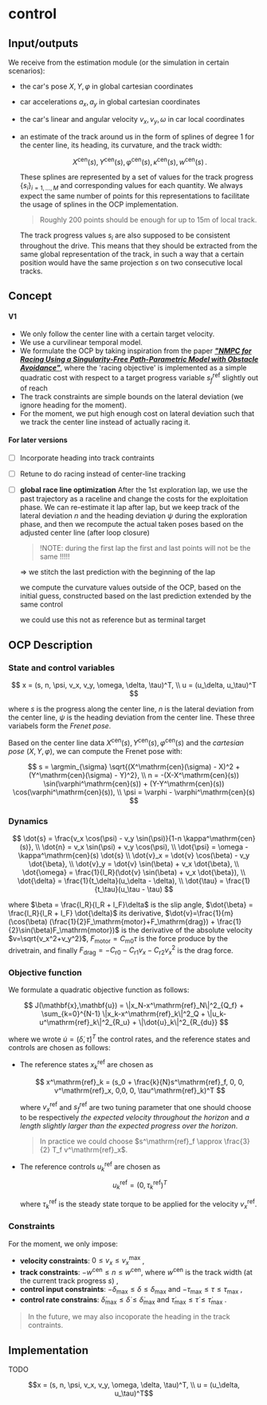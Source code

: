 # control

## Input/outputs

We receive from the estimation module (or the simulation in certain scenarios):

- the car's pose $X,Y,\varphi$ in global cartesian coordinates
- car accelerations $a_x,a_y$ in global cartesian coordinates
- the car's linear and angular velocity $v_x,v_y,\omega$ in car local
  coordinates
- an estimate of the track around us in the form of splines of degree 1 for the
  center line, its heading, its curvature, and the track width:

  $$
  X^\mathrm{cen}(s),Y^\mathrm{cen}(s),\varphi^\mathrm{cen}(s),\kappa^\mathrm{cen}(s),w^\mathrm{cen}(s)\,.
  $$

  These splines are represented by a set of values for the track progress
  $\{s_i\}_{i=1,\dots,M}$ and corresponding values for each quantity. We always
  expect the same number of points for this representations to facilitate the
  usage of splines in the OCP implementation.

  > Roughly 200 points should be enough for up to 15m of local track.

  The track progress values $s_i$ are also supposed to be consistent throughout
  the drive. This means that they should be extracted from the same global
  representation of the track, in such a way that a certain position would have
  the same projection $s$ on two consecutive local tracks.

## Concept

#### V1

- We only follow the center line with a certain target velocity.
- We use a curvilinear temporal model.
- We formulate the OCP by taking inspiration from the paper [**_"NMPC for
  Racing Using a Singularity-Free Path-Parametric Model with Obstacle
  Avoidance"_**](https://www.sciencedirect.com/science/article/pii/S2405896320317845),
  where the 'racing objective' is implemented as a simple quadratic cost with
  respect to a target progress variable $s^\mathrm{ref}_f$ slightly out of reach
- The track constraints are simple bounds on the lateral deviation (we ignore
  heading for the moment).
- For the moment, we put high enough cost on lateral deviation such that we
  track the center line instead of actually racing it.

#### For later versions

- [ ] Incorporate heading into track contraints
- [ ] Retune to do racing instead of center-line tracking
- [ ] **global race line optimization**
      After the 1st exploration lap, we use the past trajectory as a raceline and change the costs for the exploitation phase. We can re-estimate it lap after lap, but
      we keep track of the lateral deviation $n$ and the heading deviation $\psi$ during the exploration phase, and then we recompute the actual taken poses based on the adjusted center line (after loop closure)

  > !NOTE: during the first lap the first and last points will not be the same !!!!!

  ⇒ we stitch the last prediction with the beginning of the lap

  we compute the curvature values outside of the OCP, based on the initial guess, constructed based on the last prediction extended by the same control

  we could use this not as reference but as terminal target

## OCP Description

### State and control variables

$$
x = (s, n, \psi, v_x, v_y, \omega, \delta, \tau)^T, \\
u = (u_\delta, u_\tau)^T
$$

where $s$ is the progress along the center line, $n$ is the lateral deviation from the center line, $\psi$ is the heading deviation from the center line.
These three variabels form the _Frenet pose_.

Based on the center line data $X^\mathrm{cen}(s), Y^\mathrm{cen}(s), \varphi^\mathrm{cen}(s)$ and the _cartesian pose_ $(X, Y, \varphi)$, we can compute the
Frenet pose with:

$$
s = \argmin_{\sigma} \sqrt{(X^\mathrm{cen}(\sigma) - X)^2 + (Y^\mathrm{cen}(\sigma) - Y)^2}, \\
n = -(X-X^\mathrm{cen}(s)) \sin(\varphi^\mathrm{cen}(s)) + (Y-Y^\mathrm{cen}(s)) \cos(\varphi^\mathrm{cen}(s)), \\
\psi = \varphi - \varphi^\mathrm{cen}(s)
$$

### Dynamics

$$
\dot{s} = \frac{v_x \cos(\psi) - v_y \sin(\psi)}{1-n \kappa^\mathrm{cen}(s)}, \\
\dot{n} = v_x \sin(\psi) + v_y \cos(\psi), \\
\dot{\psi} = \omega - \kappa^\mathrm{cen}(s) \dot{s} \\
\dot{v}_x = \dot{v} \cos(\beta) - v_y \dot{\beta}, \\
\dot{v}_y = \dot{v} \sin(\beta) + v_x \dot{\beta}, \\
\dot{\omega} = \frac{1}{l_R}(\dot{v} \sin(\beta) + v_x \dot{\beta}), \\
\dot{\delta} = \frac{1}{t_\delta}(u_\delta - \delta), \\
\dot{\tau} = \frac{1}{t_\tau}(u_\tau - \tau)
$$

where $\beta = \frac{l_R}{l_R + l_F}\delta$ is the slip angle, $\dot{\beta} = \frac{l_R}{l_R + l_F} \dot{\delta}$ its derivative,
$\dot{v}=\frac{1}{m}(\cos(\beta) (\frac{1}{2}F_\mathrm{motor}+F_\mathrm{drag}) + \frac{1}{2}\sin(\beta)F_\mathrm{motor})$ is the
derivative of the absolute velocity $v=\sqrt{v_x^2+v_y^2}$, $F_\mathrm{motor}=C_\mathrm{m0}\tau$ is the force produce by the drivetrain,
and finally $F_\mathrm{drag}=-C_\mathrm{r0} - C_\mathrm{r1} v_x - C_\mathrm{r2} v_x^2$ is the drag force.

### Objective function

We formulate a quadratic objective function as follows:

$$
J(\mathbf{x},\mathbf{u}) = \|x_N-x^\mathrm{ref}_N\|^2_{Q_f} + \sum_{k=0}^{N-1} \|x_k-x^\mathrm{ref}_k\|^2_Q + \|u_k-u^\mathrm{ref}_k\|^2_{R_u} + \|\dot{u}_k\|^2_{R_{du}}
$$

where we wrote $\dot{u}=(\dot{\delta}, \dot{\tau})^T$ the control rates, and the reference states and controls are chosen as follows:

- The reference states $x^\mathrm{ref}_k$ are chosen as

  $$
  x^\mathrm{ref}_k = (s_0 + \frac{k}{N}s^\mathrm{ref}_f, 0, 0, v^\mathrm{ref}_x, 0,0, 0, \tau^\mathrm{ref}_k)^T
  $$

  where $v^\mathrm{ref}_x$ and $s^\mathrm{ref}_f$ are two tuning parameter that
  one should choose to be respectively _the expected velocity throughout the
  horizon_ and _a length slightly larger than the expected progress over the
  horizon_.

  > In practice we could choose $s^\mathrm{ref}_f \approx \frac{3}{2} T_f
  > v^\mathrm{ref}_x$.

- The reference controls $u^\mathrm{ref}_k$ are chosen as

  $$
  u^\mathrm{ref}_k = (0, \tau^\mathrm{ref}_k)^T
  $$

  where $\tau^\mathrm{ref}_k$ is the steady state torque to be applied for the
  velocity $v^\mathrm{ref}_x$.

### Constraints

For the moment, we only impose:

- **velocity constraints**: $0 \leq v_x \leq v^\mathrm{max}_x$ ,
- **track constraints**: $-w^{\mathrm{cen}} \leq n \leq w^{\mathrm{cen}}$, where $w^{\mathrm{cen}}$ is the track width (at the current track progress $s$) ,
- **control input constraints**: $-\delta_\mathrm{max} \leq \delta \leq \delta_\mathrm{max}$ and $-\tau_\mathrm{max} \leq \tau \leq \tau_\mathrm{max}$ ,
- **control rate constrains**: $\dot{\delta}_\mathrm{max} \leq \dot{\delta} \leq \dot{\delta}_\mathrm{max}$ and $\dot{\tau}_\mathrm{max} \leq \dot{\tau} \leq \dot{\tau}_\mathrm{max}$ .

> In the future, we may also incoporate the heading in the track contraints.

## Implementation

TODO

```math
x = (s, n, \psi, v_x, v_y, \omega, \delta, \tau)^T, \\
u = (u_\delta, u_\tau)^T
```